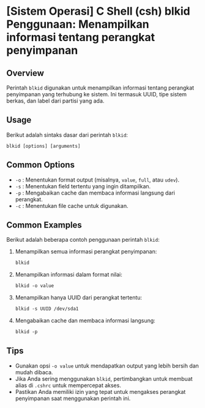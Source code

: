 # [Sistem Operasi] C Shell (csh) blkid Penggunaan: Menampilkan informasi tentang perangkat penyimpanan

## Overview
Perintah `blkid` digunakan untuk menampilkan informasi tentang perangkat penyimpanan yang terhubung ke sistem. Ini termasuk UUID, tipe sistem berkas, dan label dari partisi yang ada.

## Usage
Berikut adalah sintaks dasar dari perintah `blkid`:

```
blkid [options] [arguments]
```

## Common Options
- `-o` : Menentukan format output (misalnya, `value`, `full`, atau `udev`).
- `-s` : Menentukan field tertentu yang ingin ditampilkan.
- `-p` : Mengabaikan cache dan membaca informasi langsung dari perangkat.
- `-c` : Menentukan file cache untuk digunakan.

## Common Examples
Berikut adalah beberapa contoh penggunaan perintah `blkid`:

1. Menampilkan semua informasi perangkat penyimpanan:
   ```csh
   blkid
   ```

2. Menampilkan informasi dalam format nilai:
   ```csh
   blkid -o value
   ```

3. Menampilkan hanya UUID dari perangkat tertentu:
   ```csh
   blkid -s UUID /dev/sda1
   ```

4. Mengabaikan cache dan membaca informasi langsung:
   ```csh
   blkid -p
   ```

## Tips
- Gunakan opsi `-o value` untuk mendapatkan output yang lebih bersih dan mudah dibaca.
- Jika Anda sering menggunakan `blkid`, pertimbangkan untuk membuat alias di `.cshrc` untuk mempercepat akses.
- Pastikan Anda memiliki izin yang tepat untuk mengakses perangkat penyimpanan saat menggunakan perintah ini.